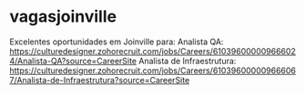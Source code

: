 # vagasjoinville
Excelentes oportunidades em Joinville para:
Analista QA: https://culturedesigner.zohorecruit.com/jobs/Careers/610396000009666024/Analista-QA?source=CareerSite
Analista de Infraestrutura: https://culturedesigner.zohorecruit.com/jobs/Careers/610396000009666067/Analista-de-Infraestrutura?source=CareerSite
